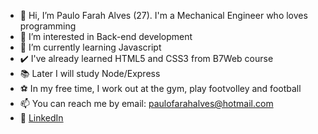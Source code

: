 - 👋 Hi, I’m Paulo Farah Alves (27). I'm a Mechanical Engineer who loves programming
- 👀 I’m interested in Back-end development
- 🌱 I’m currently learning Javascript
- ✔️ I've already learned HTML5 and CSS3 from B7Web course
- 📚 Later I will study Node/Express
- ⚽ In my free time, I work out at the gym, play footvolley and football
- 📫 You can reach me by email: paulofarahalves@hotmail.com
- 💼 [LinkedIn](https://www.linkedin.com/in/paulofarahalves/)
